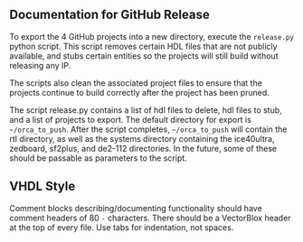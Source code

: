 ## Documentation for GitHub Release 
To export the 4 GitHub projects into a new directory, execute the `release.py` python
script. This script removes certain HDL files that are not publicly available, and 
stubs certain entities so the projects will still build without releasing any IP.

The scripts also clean the associated project files to ensure that the projects
continue to build correctly after the project has been pruned.

The script release.py contains a list of hdl files to delete, hdl files to stub,
and a list of projects to export. The default directory for export is `~/orca_to_push`.
After the script completes, `~/orca_to_push` will contain the rtl directory, as well as 
the systems directory containing the ice40ultra, zedboard, sf2plus, and de2-112 directories.
In the future, some of these should be passable as parameters to the script.

## VHDL Style
Comment blocks describing/documenting functionality should have comment headers of 80 `-`
characters.
There should be a VectorBlox header at the top of every file.
Use tabs for indentation, not spaces.
